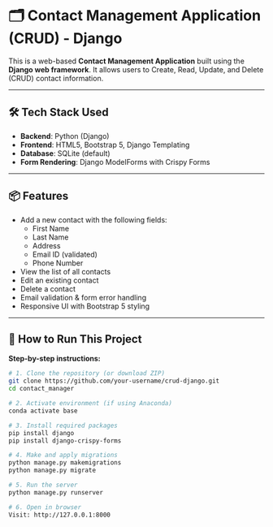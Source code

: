 # 🗂️ Contact Management Application (CRUD) - Django

This is a web-based **Contact Management Application** built using the **Django web framework**. It allows users to Create, Read, Update, and Delete (CRUD) contact information.

---

## 🛠️ Tech Stack Used

- **Backend**: Python (Django)
- **Frontend**: HTML5, Bootstrap 5, Django Templating
- **Database**: SQLite (default)
- **Form Rendering**: Django ModelForms with Crispy Forms

---

## 📦 Features

- Add a new contact with the following fields:
  - First Name
  - Last Name
  - Address
  - Email ID (validated)
  - Phone Number
- View the list of all contacts
- Edit an existing contact
- Delete a contact
- Email validation & form error handling
- Responsive UI with Bootstrap 5 styling

---

## 🚀 How to Run This Project

**Step-by-step instructions:**

```bash
# 1. Clone the repository (or download ZIP)
git clone https://github.com/your-username/crud-django.git
cd contact_manager

# 2. Activate environment (if using Anaconda)
conda activate base

# 3. Install required packages
pip install django
pip install django-crispy-forms

# 4. Make and apply migrations
python manage.py makemigrations
python manage.py migrate

# 5. Run the server
python manage.py runserver

# 6. Open in browser
Visit: http://127.0.0.1:8000

